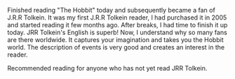 <html><body><p>Finished reading "The Hobbit" today and subsequently became a fan of J.R.R Tolkein. It was my first J.R.R Tolkein reader, I had purchased it in 2005 and started reading it few months ago. After breaks, I had time to finish it up today. JRR Tolkein's English is superb! Now, I understand why so many fans are there worldwide. It captures your imagination and takes you the Hobbit world. The description of events is very good and creates an interest in the reader.

Recommended reading for anyone who has not yet read JRR Tolkein.</p></body></html>